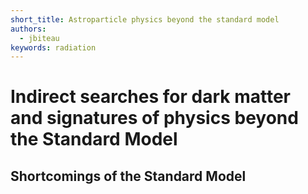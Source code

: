 ```yaml
---
short_title: Astroparticle physics beyond the standard model 
authors:
  - jbiteau
keywords: radiation
---
```


Indirect searches for dark matter and signatures of physics beyond the Standard Model
=============================================


Shortcomings of the Standard Model
--------------------------------